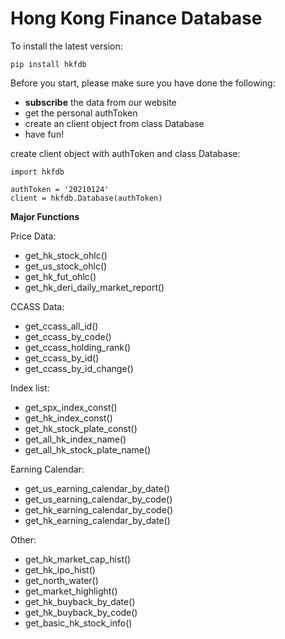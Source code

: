 # Hong Kong Finance Database

To install the latest version:
```
pip install hkfdb
```

Before you start, please make sure you have done the following:
* **subscribe** the data from our website
* get the personal authToken 
* create an client object from class Database
* have fun!

create client object with authToken and class Database:
```
import hkfdb

authToken = '20210124'
client = hkfdb.Database(authToken)
```

**Major Functions**

Price Data:
* get_hk_stock_ohlc() 
* get_us_stock_ohlc()
* get_hk_fut_ohlc()
* get_hk_deri_daily_market_report()

CCASS Data:
* get_ccass_all_id()
* get_ccass_by_code()
* get_ccass_holding_rank()
* get_ccass_by_id()
* get_ccass_by_id_change()

Index list:
* get_spx_index_const()
* get_hk_index_const()
* get_hk_stock_plate_const()
* get_all_hk_index_name()
* get_all_hk_stock_plate_name()

Earning Calendar:
* get_us_earning_calendar_by_date()
* get_us_earning_calendar_by_code()
* get_hk_earning_calendar_by_code()
* get_hk_earning_calendar_by_date()

Other:
* get_hk_market_cap_hist()
* get_hk_ipo_hist()
* get_north_water()
* get_market_highlight()
* get_hk_buyback_by_date()
* get_hk_buyback_by_code()
* get_basic_hk_stock_info()
